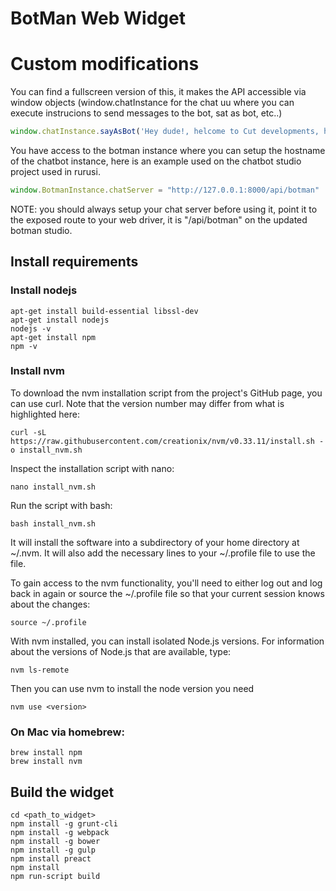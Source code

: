# BotMan Web Widget

# Custom modifications

You can find a fullscreen version of this, it makes the API accessible via window objects (window.chatInstance for the chat uu where you can execute instrucions to send messages to the bot, sat as bot, etc..)

``` js
window.chatInstance.sayAsBot('Hey dude!, helcome to Cut developments, how may i assist you?')
 ```

You have access to the botman instance where you can setup the hostname of the chatbot instance, here is an example used on the chatbot studio project used in rurusi.

``` js 
window.BotmanInstance.chatServer = "http://127.0.0.1:8000/api/botman" 
```

NOTE: you should always setup your chat server before using it, point it to the exposed route to your web driver, it is "/api/botman" on the updated botman studio.

## Install requirements

### Install nodejs
```
apt-get install build-essential libssl-dev
apt-get install nodejs
nodejs -v
apt-get install npm
npm -v
```

### Install nvm

To download the nvm installation script from the project's GitHub page, you can use curl. Note that the version number may differ from what is highlighted here:

```
curl -sL https://raw.githubusercontent.com/creationix/nvm/v0.33.11/install.sh -o install_nvm.sh
```

Inspect the installation script with nano:

```
nano install_nvm.sh
```

Run the script with bash:

```
bash install_nvm.sh
```

It will install the software into a subdirectory of your home directory at ~/.nvm. It will also add the necessary lines to your ~/.profile file to use the file.

To gain access to the nvm functionality, you'll need to either log out and log back in again or source the ~/.profile file so that your current session knows about the changes:

```
source ~/.profile
```

With nvm installed, you can install isolated Node.js versions. For information about the versions of Node.js that are available, type:

```
nvm ls-remote
```

Then you can use nvm to install the node version you need

```
nvm use <version>
```


### On Mac via homebrew:

```
brew install npm
brew install nvm
```

## Build the widget

```
cd <path_to_widget>
npm install -g grunt-cli
npm install -g webpack
npm install -g bower
npm install -g gulp
npm install preact
npm install
npm run-script build
```
